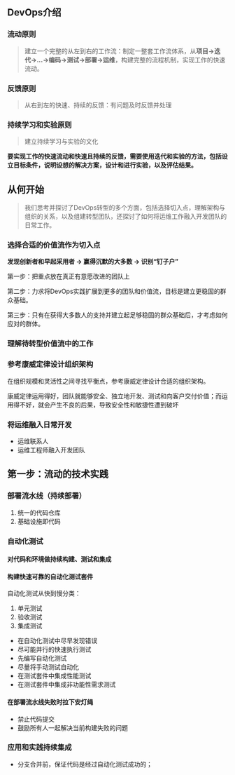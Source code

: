 ## DevOps介绍

### 流动原则

> 建立一个完整的从左到右的工作流：制定一整套工作流体系，从**项目->迭代->...->编码->测试->部署->运维**，构建完整的流程机制，实现工作的快速流动。

### 反馈原则

> 从右到左的快速、持续的反馈：有问题及时反馈并处理

### 持续学习和实验原则

> 建立持续学习与实验的文化

**要实现工作的快速流动和快速且持续的反馈，需要使用迭代和实验的方法，包括设立目标条件，说明设想的解决方案，设计和进行实验，以及评估结果。**



## 从何开始

> 我们思考并探讨了DevOps转型的多个方面，包括选择切入点，理解架构与组织的关系，以及组建转型团队，还探讨了如何将运维工作融入开发团队的日常工作。

### 选择合适的价值流作为切入点

**发现创新者和早起采用者 -> 赢得沉默的大多数  ->  识别“钉子户”**

第一步：把重点放在真正有意愿改进的团队上

第二步：力求将DevOps实践扩展到更多的团队和价值流，目标是建立更稳固的群众基础。

第三步：只有在获得大多数人的支持并建立起足够稳固的群众基础后，才考虑如何应对的群体。

### 理解待转型价值流中的工作

### 参考康威定律设计组织架构

在组织规模和灵活性之间寻找平衡点，参考康威定律设计合适的组织架构。

康威定律运用得好，团队就能够安全、独立地开发、测试和向客户交付价值；而运用得不好，就会产生不良的后果，导致安全性和敏捷性遭到破坏

### 将运维融入日常开发

- 运维联系人
- 运维工程师融入开发团队



## 第一步：流动的技术实践

### 部署流水线（持续部署）

1. 统一的代码仓库
2. 基础设施即代码

### 自动化测试

#### 对代码和环境做持续构建、测试和集成

#### 构建快速可靠的自动化测试套件

自动化测试从快到慢分类：

1. 单元测试
2. 验收测试
3. 集成测试

- 在自动化测试中尽早发现错误
- 尽可能并行的快速执行测试
- 先编写自动化测试
- 尽量将手动测试自动化
- 在测试套件中集成性能测试
- 在测试套件中集成非功能性需求测试

#### 在部署流水线失败时拉下安灯绳

- 禁止代码提交
- 鼓励所有人一起解决当前构建失败的问题

### 应用和实践持续集成

- 分支合并前，保证代码是经过自动化测试成功的；
